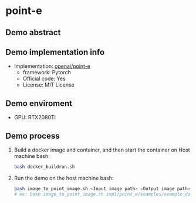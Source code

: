 # point-e
## Demo abstract

## Demo implementation info
- Implementation: [openai/point-e](https://github.com/openai/point-e)
  - framework: Pytorch
  - Official code: Yes
  - License: MIT License

## Demo enviroment
- GPU: RTX2080Ti

## Demo process
1. Build a docker image and container, and then start the container on Host machine bash:
    ```bash
    bash docker_buildrun.sh
    ```
2. Run the demo on the host machine bash:
    ```bash
    bash image_to_point_image.sh <Input image path> <Output image path>
    # ex: bash image_to_point_image.sh impl/point_e/examples/example_data/corgi.jpg outputs/corgi.png
    ```
